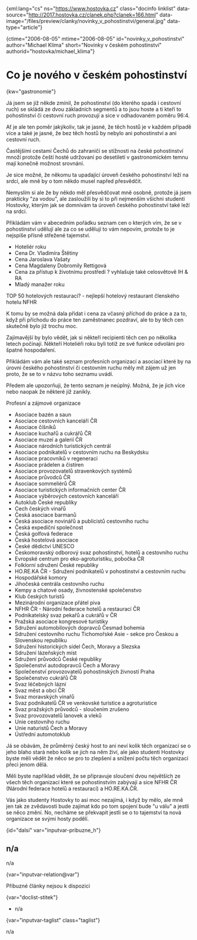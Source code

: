 
{xml:lang="cs" ns="https://www.hostovka.cz" class="docinfo linklist" data-source="http://2017.hostovka.cz/clanek.php?clanek=166.html" data-image="/files/preview/clanky/novinky\_v\_pohostinstvi/general.jpg" data-type="article"}

{ctime="2006-08-05" mtime="2006-08-05" id="novinky\_v\_pohostinstvi" author="Michael Klíma" short="Novinky v českém pohostinství" authorid="hostovka/michael_klima"}

# Co je nového v českém pohostinství

<!-- generated attribute kw by user_updatekw.sh on 2020-07-05, do not edit -->

{kw="gastronomie"}

Já jsem se již někde zmínil, že pohostinství (do kterého spadá i cestovní ruch) se skládá ze dvou základních segmentů a to jsou hoste a ti kteří to pohostinství či cestovní ruch provozují a sice v odhadovaném poměru 96:4.

Ať je ale ten poměr jakýkoliv, tak je jasné, že těch hostů je v každém případě více a také je jasné, že bez těch hostů by nebylo ani pohostinství a ani cestovní ruch.

Častějšími cestami Čechů do zahraničí se stížnosti na české pohostinství množí protože čeští hosté udržovaní po desetiletí v gastronomickém temnu mají konečně možnost srovnání.

Je sice možné, že někomu ta upadající úroveň českého pohostinství leží na srdci, ale mně by o tom někdo musel napřed přesvědčit.

Nemyslím si ale že by někdo měl přesvědčovat mně osobně, protože já jsem prakticky "za vodou", ale zasloužili by si to při nejmenším všichni studenti Hostovky, kterým jak se domnívám ta úroveň českého pohostinství také leží na srdci.

Přikládám vám v abecedním pořádku seznam cen o kterých vím, že se v pohostinství udělují ale za co se udělují to vám nepovím, protože to je nejspíše přísně střežené tajemství.

  * Hoteliér roku
  * Cena Dr. Vladimíra Štětiny
  * Cena Jaroslava Vašaty
  * Cena Magdaleny Dobromily Rettigová
  * Cena za přístup k životnímu prostředí ? vyhlašuje také celosvětově IH & RA
  * Mladý manažer roku

TOP 50 hotelových restaurací? - nejlepší hotelový restaurant členského hotelu NFHR

K tomu by se možná dala přidat i cena za včasný příchod do práce a za to, když při příchodu do práce ten zaměstnanec pozdraví, ale to by těch cen skutečně bylo již trochu moc.

Zajímavější by bylo vědět, jak si někteří recipienti těch cen po několika letech počínají. Někteří Hoteliéři roku byli totiž ze své funkce odvoláni pro špatné hospodaření.

Přikládám vám ale také seznam profesních organizací a asociací které by na úrovni českého pohostinství či cestovním ruchu měly mít zájem už jen proto, že se to v názvu toho seznamu uvádí.

Předem ale upozorňuji, že tento seznam je neúplný. Možná, že je jich více nebo naopak že některé již zanikly.

Profesní a zájmové organizace

  * Asociace bazén a saun
  * Asociace cestovních kanceláří ČR
  * Asociace číšníků
  * Asociace kuchařů a cukrářů ČR
  * Asociace muzeí a galerií ČR
  * Asociace národních turistických centrál
  * Asociace podnikatelů v cestovním ruchu na Beskydsku
  * Asociace pracovníků v regeneraci
  * Asociace prádelen a čistíren
  * Asociace provozovatelů stravenkových systémů
  * Asociace průvodců ČR
  * Asociace sommeliérů ČR
  * Asociace turistických informačních center ČR
  * Asociace výběrových cestovních kanceláří
  * Autoklub České republiky
  * Cech českých vinařů
  * Česká asociace barmanů
  * Česká asociace novinářů a publicistů cestovního ruchu
  * Česká expediční společnost
  * Česká golfová federace
  * Česká hostelová asociace
  * České dědictví UNESCO
  * Českomoravský odborový svaz pohostinství, hotelů a cestovního ruchu
  * Evropské centrum pro eko-agroturistiku, pobočka ČR
  * Folklorní sdružení České republiky
  * HO.RE.KA ČR - Sdružení podnikatelů v pohostinství a cestovním ruchu
  * Hospodářské komory
  * Jihočeská centrála cestovního ruchu
  * Kempy a chatové osady, živnostenské společenstvo
  * Klub českých turistů
  * Mezinárodní organizace přátel piva
  * NFHR ČR - Národní federace hotelů a restaurací ČR
  * Podnikatelský svaz pekařů a cukrářů v ČR
  * Pražská asociace kongresové turistiky
  * Sdružení automobilových dopravců Česmad bohemia
  * Sdružení cestovního ruchu Tichomořské Asie - sekce pro Českou a Slovenskou republiku
  * Sdružení historických sídel Čech, Moravy a Slezska
  * Sdružení lázeňských míst
  * Sdružení průvodců České republiky
  * Společenství autodopravců Čech a Moravy
  * Společenství provozovatelů pohostinských živností Praha
  * Společenstvo cukrářů ČR
  * Svaz léčebných lázní
  * Svaz měst a obcí ČR
  * Svaz moravských vinařů
  * Svaz podnikatelů ČR ve venkovské turistice a agroturistice
  * Svaz pražských průvodců - sloučením zrušeno
  * Svaz provozovatelů lanovek a vleků
  * Unie cestovního ruchu
  * Unie naturistů Čech a Moravy
  * Ústřední automotoklub

Já se obávám, že průměrný český host to ani neví kolik těch organizací se o jeho blaho stará nebo kolik se jich na něm živí, ale jako studenti Hostovky byste měli vědět že něco se pro to zlepšení a snížení počtu těch organizací přeci jenom dělá.

Měli byste například vědět, že se připravuje sloučení dvou největších ze všech těch organizací které se pohostinstvím zabývají a sice NFHR ČR (Národní federace hotelů a restaurací) a HO.RE.KA.ČR.

Vás jako studenty Hostovky to asi moc nezajímá, i když by mělo, ale mně jen tak ze zvědavosti bude zajímat kdo po tom spojení bude "u válu" a jestli se něco změní. No, necháme se překvapit jestli se o to tajemství ta nová organizace se svými hosty podělí.

{id="dalsi" var="inputvar-pribuzne_h"}

## n/a

n/a

{var="inputvar-relation@var"}

Příbuzné články nejsou k dispozici

{var="doclist-stitek"}

  * n/a

{var="inputvar-taglist" class="taglist"}

n/a

